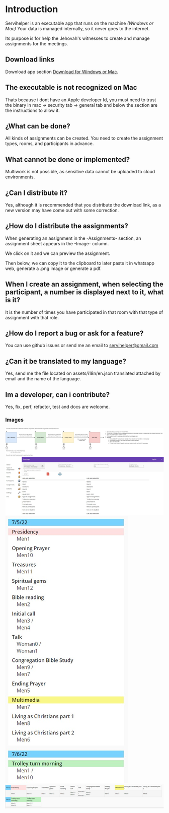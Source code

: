 # Introduction

Servihelper is an executable app that runs on the machine _(Windows or Mac)_ Your data is managed internally, so it never goes to the internet.

Its purpose is for help the Jehovah's witnesses to create and manage assignments for the meetings.

## Download links

Download app section [Download for Windows or Mac](https://github.com/TitoMoi/servihelper/releases).

## The executable is not recognized on Mac

Thats because i dont have an Apple developer Id, you must need to trust the binary in mac -> security tab -> general tab and below the section are the instructions to allow it.

## ¿What can be done?

All kinds of assignments can be created. You need to create the assignment types, rooms, and participants in advance.

## What cannot be done or implemented?

Multiwork is not possible, as sensitive data cannot be uploaded to cloud environments.

## ¿Can I distribute it?

Yes, although it is recommended that you distribute the download link, as a new version may have come out with some correction.

## ¿How do I distribute the assignments?

When generating an assignment in the -Assignments- section, an assignment sheet appears in the -Image- column.

We click on it and we can preview the assignment.

Then below, we can copy it to the clipboard to later paste it in whatsapp web, generate a .png image or generate a pdf.

## When I create an assignment, when selecting the participant, a number is displayed next to it, what is it?

It is the number of times you have participated in that room with that type of assignment with that role.

## ¿How do I report a bug or ask for a feature?

You can use github issues or send me an email to servihelper@gmail.com

## ¿Can it be translated to my language?

Yes, send me the file located on assets/i18n/en.json translated attached by email and the name of the language.

## Im a developer, can i contribute?

Yes, fix, perf, refactor, test and docs are welcome.

### Images

![1](./pictures/servihelper-flow.jpg)
![2](./pictures/print.jpg)
![3](./pictures/vertical.jpg)
![4](./pictures/horizontal.jpg)
